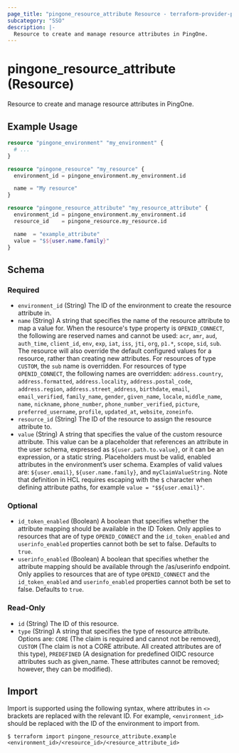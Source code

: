 ```yaml
---
page_title: "pingone_resource_attribute Resource - terraform-provider-pingone"
subcategory: "SSO"
description: |-
  Resource to create and manage resource attributes in PingOne.
---
```


# pingone_resource_attribute (Resource)

Resource to create and manage resource attributes in PingOne.

## Example Usage

```terraform
resource "pingone_environment" "my_environment" {
  # ...
}

resource "pingone_resource" "my_resource" {
  environment_id = pingone_environment.my_environment.id

  name = "My resource"
}

resource "pingone_resource_attribute" "my_resource_attribute" {
  environment_id = pingone_environment.my_environment.id
  resource_id    = pingone_resource.my_resource.id

  name  = "example_attribute"
  value = "$${user.name.family}"
}
```

<!-- schema generated by tfplugindocs -->
## Schema

### Required

- `environment_id` (String) The ID of the environment to create the resource attribute in.
- `name` (String) A string that specifies the name of the resource attribute to map a value for. When the resource's type property is `OPENID_CONNECT`, the following are reserved names and cannot be used: `acr`, `amr`, `aud`, `auth_time`, `client_id`, `env`, `exp`, `iat`, `iss`, `jti`, `org`, `p1.*`, `scope`, `sid`, `sub`.  The resource will also override the default configured values for a resource, rather than creating new attributes.  For resources of type `CUSTOM`, the `sub` name is overridden.  For resources of type `OPENID_CONNECT`, the following names are overridden: `address.country`, `address.formatted`, `address.locality`, `address.postal_code`, `address.region`, `address.street_address`, `birthdate`, `email`, `email_verified`, `family_name`, `gender`, `given_name`, `locale`, `middle_name`, `name`, `nickname`, `phone_number`, `phone_number_verified`, `picture`, `preferred_username`, `profile`, `updated_at`, `website`, `zoneinfo`.
- `resource_id` (String) The ID of the resource to assign the resource attribute to.
- `value` (String) A string that specifies the value of the custom resource attribute. This value can be a placeholder that references an attribute in the user schema, expressed as `${user.path.to.value}`, or it can be an expression, or a static string. Placeholders must be valid, enabled attributes in the environment’s user schema. Examples of valid values are: `${user.email}`, `${user.name.family}`, and `myClaimValueString`.  Note that definition in HCL requires escaping with the `$` character when defining attribute paths, for example `value = "$${user.email}"`.

### Optional

- `id_token_enabled` (Boolean) A boolean that specifies whether the attribute mapping should be available in the ID Token.  Only applies to resources that are of type `OPENID_CONNECT` and the `id_token_enabled` and `userinfo_enabled` properties cannot both be set to false. Defaults to `true`.
- `userinfo_enabled` (Boolean) A boolean that specifies whether the attribute mapping should be available through the /as/userinfo endpoint.  Only applies to resources that are of type `OPENID_CONNECT` and the `id_token_enabled` and `userinfo_enabled` properties cannot both be set to false. Defaults to `true`.

### Read-Only

- `id` (String) The ID of this resource.
- `type` (String) A string that specifies the type of resource attribute. Options are: `CORE` (The claim is required and cannot not be removed), `CUSTOM` (The claim is not a CORE attribute. All created attributes are of this type), `PREDEFINED` (A designation for predefined OIDC resource attributes such as given_name. These attributes cannot be removed; however, they can be modified).

## Import

Import is supported using the following syntax, where attributes in `<>` brackets are replaced with the relevant ID.  For example, `<environment_id>` should be replaced with the ID of the environment to import from.

```shell
$ terraform import pingone_resource_attribute.example <environment_id>/<resource_id>/<resource_attribute_id>
```
